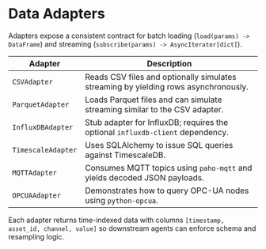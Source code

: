 # Data Adapters

Adapters expose a consistent contract for batch loading (`load(params) -> DataFrame`) and streaming (`subscribe(params) -> AsyncIterator[dict]`).

| Adapter | Description |
| --- | --- |
| `CSVAdapter` | Reads CSV files and optionally simulates streaming by yielding rows asynchronously. |
| `ParquetAdapter` | Loads Parquet files and can simulate streaming similar to the CSV adapter. |
| `InfluxDBAdapter` | Stub adapter for InfluxDB; requires the optional `influxdb-client` dependency. |
| `TimescaleAdapter` | Uses SQLAlchemy to issue SQL queries against TimescaleDB. |
| `MQTTAdapter` | Consumes MQTT topics using `paho-mqtt` and yields decoded JSON payloads. |
| `OPCUAAdapter` | Demonstrates how to query OPC-UA nodes using `python-opcua`. |

Each adapter returns time-indexed data with columns `[timestamp, asset_id, channel, value]` so downstream agents can enforce schema and resampling logic.
